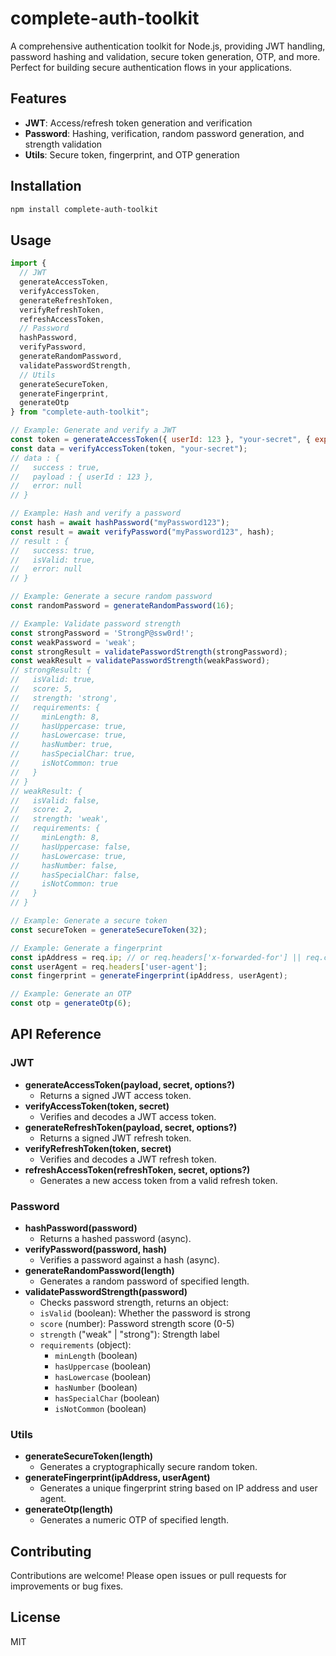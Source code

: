 # complete-auth-toolkit

A comprehensive authentication toolkit for Node.js, providing JWT handling, password hashing and validation, secure token generation, OTP, and more. Perfect for building secure authentication flows in your applications.

## Features

- **JWT**: Access/refresh token generation and verification
- **Password**: Hashing, verification, random password generation, and strength validation
- **Utils**: Secure token, fingerprint, and OTP generation

## Installation

```bash
npm install complete-auth-toolkit
```

## Usage

```js
import {
  // JWT
  generateAccessToken,
  verifyAccessToken,
  generateRefreshToken,
  verifyRefreshToken,
  refreshAccessToken,
  // Password
  hashPassword,
  verifyPassword,
  generateRandomPassword,
  validatePasswordStrength,
  // Utils
  generateSecureToken,
  generateFingerprint,
  generateOtp
} from "complete-auth-toolkit";

// Example: Generate and verify a JWT
const token = generateAccessToken({ userId: 123 }, "your-secret", { expiresIn: "1h" });
const data = verifyAccessToken(token, "your-secret");
// data : {
//   success : true,
//   payload : { userId : 123 },
//   error: null
// }

// Example: Hash and verify a password
const hash = await hashPassword("myPassword123");
const result = await verifyPassword("myPassword123", hash);
// result : {
//   success: true,
//   isValid: true,
//   error: null
// }

// Example: Generate a secure random password
const randomPassword = generateRandomPassword(16);

// Example: Validate password strength
const strongPassword = 'StrongP@ssw0rd!';
const weakPassword = 'weak';
const strongResult = validatePasswordStrength(strongPassword);
const weakResult = validatePasswordStrength(weakPassword);
// strongResult: {
//   isValid: true,
//   score: 5,
//   strength: 'strong',
//   requirements: {
//     minLength: 8,
//     hasUppercase: true,
//     hasLowercase: true,
//     hasNumber: true,
//     hasSpecialChar: true,
//     isNotCommon: true
//   }
// }
// weakResult: {
//   isValid: false,
//   score: 2,
//   strength: 'weak',
//   requirements: {
//     minLength: 8,
//     hasUppercase: false,
//     hasLowercase: true,
//     hasNumber: false,
//     hasSpecialChar: false,
//     isNotCommon: true
//   }
// }

// Example: Generate a secure token
const secureToken = generateSecureToken(32);

// Example: Generate a fingerprint
const ipAddress = req.ip; // or req.headers['x-forwarded-for'] || req.connection.remoteAddress
const userAgent = req.headers['user-agent'];
const fingerprint = generateFingerprint(ipAddress, userAgent);

// Example: Generate an OTP
const otp = generateOtp(6);
```

## API Reference

### JWT

- **generateAccessToken(payload, secret, options?)**
  - Returns a signed JWT access token.
- **verifyAccessToken(token, secret)**
  - Verifies and decodes a JWT access token.
- **generateRefreshToken(payload, secret, options?)**
  - Returns a signed JWT refresh token.
- **verifyRefreshToken(token, secret)**
  - Verifies and decodes a JWT refresh token.
- **refreshAccessToken(refreshToken, secret, options?)**
  - Generates a new access token from a valid refresh token.

### Password

- **hashPassword(password)**
  - Returns a hashed password (async).
- **verifyPassword(password, hash)**
  - Verifies a password against a hash (async).
- **generateRandomPassword(length)**
  - Generates a random password of specified length.
- **validatePasswordStrength(password)**
  - Checks password strength, returns an object:
  - `isValid` (boolean): Whether the password is strong
  - `score` (number): Password strength score (0-5)
  - `strength` ("weak" | "strong"): Strength label
  - `requirements` (object):
    - `minLength` (boolean)
    - `hasUppercase` (boolean)
    - `hasLowercase` (boolean)
    - `hasNumber` (boolean)
    - `hasSpecialChar` (boolean)
    - `isNotCommon` (boolean)

### Utils

- **generateSecureToken(length)**
  - Generates a cryptographically secure random token.
- **generateFingerprint(ipAddress, userAgent)**
  - Generates a unique fingerprint string based on IP address and user agent.
- **generateOtp(length)**
  - Generates a numeric OTP of specified length.

## Contributing

Contributions are welcome! Please open issues or pull requests for improvements or bug fixes.

## License

MIT 